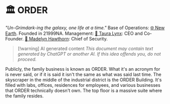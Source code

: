 # 🏛 ORDER
*"Un-Grimdark-ing the galaxy, one life at a time."*
Base of Operations: [🌐 New Earth](🌐%20New%20Earth.md).
Founded in 21999NA.
Management:
	[🔻 Taura Lynx](🔻%20Taura%20Lynx.md): CEO and Co-Founder.
	[🔻 Madelyn Hawthorn](🔻%20Madelyn%20Hawthorn.md): Chief of Security.

> [!warning] AI generated content
> *This document may contain text generated by ChatGPT or another AI. If this idea offends you, do not proceed.*

Publicly, the family business is known as ORDER. What it's an acronym for is never said, or if it is said it isn't the same as what was said last time. The skyscraper in the middle of the industrial district is the ORDER Building. It's filled with labs, offices, residences for employees, and various businesses that ORDER technically doesn't own. The top floor is a massive suite where the family resides.